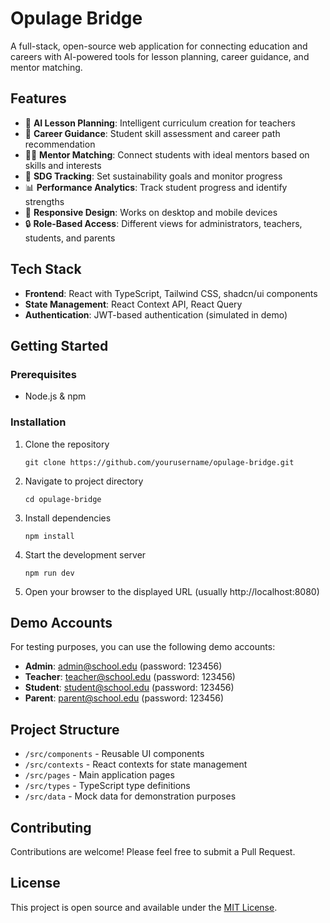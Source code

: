 
# Opulage Bridge

A full-stack, open-source web application for connecting education and careers with AI-powered tools for lesson planning, career guidance, and mentor matching.

## Features

- 🧠 **AI Lesson Planning**: Intelligent curriculum creation for teachers
- 🧭 **Career Guidance**: Student skill assessment and career path recommendation
- 👨‍🏫 **Mentor Matching**: Connect students with ideal mentors based on skills and interests
- 🌱 **SDG Tracking**: Set sustainability goals and monitor progress
- 📊 **Performance Analytics**: Track student progress and identify strengths
- 📱 **Responsive Design**: Works on desktop and mobile devices
- 🔒 **Role-Based Access**: Different views for administrators, teachers, students, and parents

## Tech Stack

- **Frontend**: React with TypeScript, Tailwind CSS, shadcn/ui components
- **State Management**: React Context API, React Query
- **Authentication**: JWT-based authentication (simulated in demo)

## Getting Started

### Prerequisites

- Node.js & npm

### Installation

1. Clone the repository
   ```
   git clone https://github.com/yourusername/opulage-bridge.git
   ```

2. Navigate to project directory
   ```
   cd opulage-bridge
   ```

3. Install dependencies
   ```
   npm install
   ```

4. Start the development server
   ```
   npm run dev
   ```

5. Open your browser to the displayed URL (usually http://localhost:8080)

## Demo Accounts

For testing purposes, you can use the following demo accounts:

- **Admin**: admin@school.edu (password: 123456)
- **Teacher**: teacher@school.edu (password: 123456)
- **Student**: student@school.edu (password: 123456)
- **Parent**: parent@school.edu (password: 123456)

## Project Structure

- `/src/components` - Reusable UI components
- `/src/contexts` - React contexts for state management
- `/src/pages` - Main application pages
- `/src/types` - TypeScript type definitions
- `/src/data` - Mock data for demonstration purposes

## Contributing

Contributions are welcome! Please feel free to submit a Pull Request.

## License

This project is open source and available under the [MIT License](LICENSE).
